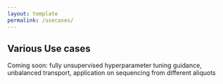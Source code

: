 ```yaml
---
layout: template
permalink: /usecases/
---
```


## Various Use cases
Coming soon: fully unsupervised hyperparameter tuning guidance, unbalanced transport, application on sequencing from different aliquots


